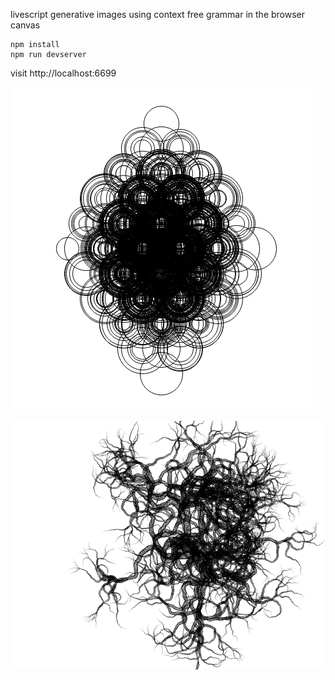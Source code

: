 livescript generative images using context free grammar in the browser canvas



```
npm install
npm run devserver
```

visit http://localhost:6699


![sample1](sample1.jpg)

![sample2](sample2.jpg)
